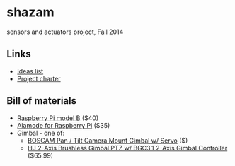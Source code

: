 shazam
======

sensors and actuators project, Fall 2014

Links
-----
* [Ideas list](https://docs.google.com/document/d/1O3mwtClYjJjfiQGWPuFeRIAxpCGohzK8eNhSTqB_iDs/edit)
* [Project charter](https://docs.google.com/document/d/1TM3XV4FRgUr7pgJ4xMtLtbaBanqBlkbAV2HGrdI_T9U/edit)

Bill of materials
-----------------
* [Raspberry Pi model B](http://www.makershed.com/products/raspberry-pi-model-b-revision-2-0) ($40)
* [Alamode for Raspberry Pi](http://www.makershed.com/products/alamode-for-raspberry-pi) ($35)
* Gimbal - one of:
    * [BOSCAM Pan / Tilt Camera Mount Gimbal w/ Servo](http://www.dx.com/p/boscam-pan-tilt-camera-mount-gimbal-for-hd19-fpv-camera-recorder-w-servo-black-255234#.VEb5eovF-d4) ($)
    * [HJ 2-Axis Brushless Gimbal PTZ w/ BGC3.1 2-Axis Gimbal Controller](http://www.dx.com/p/hj-2-axis-camera-brushless-gimbal-ptz-w-bgc3-1-2-axis-gimbal-controller-for-gopro-1-2-3-fpv-white-310904?tc=USD&gclid=Cj0KEQjwiJiiBRDh3Z-ctPfS5MgBEiQAAlkbQrZQb11uNLFx8trJG6F7rYQqGDxwh_0jW2e_NsDYI-0aAuic8P8HAQ#.VEb4KYvF-d4) ($65.99)